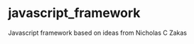 javascript_framework
====================

Javascript framework based on ideas from Nicholas C Zakas
